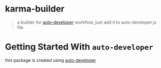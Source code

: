 # karma-builder

> a builder for [auto-developer](https://github.com/goblins-tech/auto-developer) workflow, just add it to auto-developer.js file

# Getting Started With `auto-developer`

this package is created using [auto-developer](goblinsTech.com/auto-developer)
